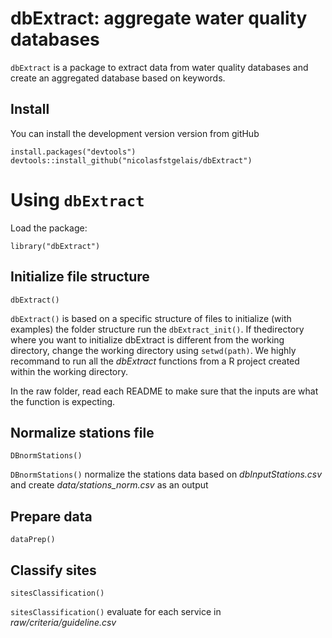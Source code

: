 # dbExtract: aggregate water quality databases
 `dbExtract` is a package to extract data from water quality databases and create an aggregated database based on keywords.

 ## Install

 You can install the development version version from gitHub

 ```{r eval=FALSE}
 install.packages("devtools")
 devtools::install_github("nicolasfstgelais/dbExtract")
 ```
 # Using `dbExtract`

 Load the package:

 ```{r}
 library("dbExtract")
 ```
## Initialize  file structure
 ```{r}
 dbExtract()
 ```
`dbExtract()` is based on a specific structure of files to initialize (with examples) the folder structure run the `dbExtract_init()`.
If thedirectory where you want to initialize dbExtract is different from the working directory, change the working directory using `setwd(path)`. We highly recommand to run all the *dbExtract* functions from a R project created within the working directory.  

In the raw folder, read each README to make sure that the inputs are what the function is expecting.

## Normalize stations file
 ```{r}
DBnormStations()
 ``` 
 
 `DBnormStations()`  normalize the stations data based on *dbInputStations.csv* and create *data/stations_norm.csv* as an output

## Prepare data
 ```{r}
dataPrep()
 ``` 
 
## Classify sites
 ```{r}
sitesClassification()
 ``` 
`sitesClassification()` evaluate for each service in *raw/criteria/guideline.csv*
